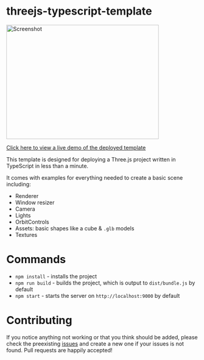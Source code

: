 # threejs-typescript-template

<a href="https://winstoncooke.github.io/threejs-typescript-template/">
    <img src="https://raw.githubusercontent.com/winstoncooke/threejs-typescript-template/github-pages/images/birdsScreenshot.png" alt="Screenshot" width="400" height="300">
  </a>

[Click here to view a live demo of the deployed template](https://winstoncooke.github.io/threejs-typescript-template/)

This template is designed for deploying a Three.js project written in TypeScript in less than a minute.

It comes with examples for everything needed to create a basic scene including:
* Renderer
* Window resizer
* Camera
* Lights
* OrbitControls
* Assets: basic shapes like a cube & `.glb` models
* Textures

# Commands

* `npm install` - installs the project
* `npm run build` - builds the project, which is output to `dist/bundle.js` by default
* `npm start` - starts the server on `http://localhost:9000` by default

# Contributing

If you notice anything not working or that you think should be added, please check the preexisting [issues](https://github.com/winstoncooke/threejs-typescript-template/issues) and create a new one if your issues is not found. Pull requests are happily accepted!
